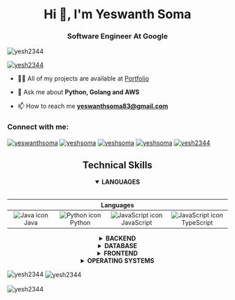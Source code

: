 <h1 align="center">Hi 👋, I'm Yeswanth Soma</h1>
<h3 align="center">Software Engineer At Google</h3>

<p align="left"> <img src="https://komarev.com/ghpvc/?username=yesh2344&label=Profile%20views&color=0e75b6&style=flat" alt="yesh2344" /> </p>

<p align="left"> <a href="https://github.com/ryo-ma/github-profile-trophy"><img src="https://github-profile-trophy.vercel.app/?username=yesh2344" alt="yesh2344" /></a> </p>

- 👨‍💻 All of my projects are available at [Portfolio](https://yeswanthsoma.streamlit.app/)

- 💬 Ask me about **Python, Golang and AWS**

- 📫 How to reach me **yeswanthsoma83@gmail.com**

<h3 align="left">Connect with me:</h3>
<p align="left">
<a href="https://linkedin.com/in/yeswanthsoma" target="blank"><img align="center" src="https://raw.githubusercontent.com/rahuldkjain/github-profile-readme-generator/master/src/images/icons/Social/linked-in-alt.svg" alt="yeswanthsoma" height="30" width="40" /></a>
<a href="https://www.codechef.com/users/yeshsoma" target="blank"><img align="center" src="https://cdn.jsdelivr.net/npm/simple-icons@3.1.0/icons/codechef.svg" alt="yeshsoma" height="30" width="40" /></a>
<a href="https://www.hackerrank.com/yeshsoma" target="blank"><img align="center" src="https://raw.githubusercontent.com/rahuldkjain/github-profile-readme-generator/master/src/images/icons/Social/hackerrank.svg" alt="yeshsoma" height="30" width="40" /></a>
<a href="https://www.leetcode.com/yeshsoma" target="blank"><img align="center" src="https://raw.githubusercontent.com/rahuldkjain/github-profile-readme-generator/master/src/images/icons/Social/leet-code.svg" alt="yeshsoma" height="30" width="40" /></a>
<a href="https://discord.gg/yesh2344" target="blank"><img align="center" src="https://raw.githubusercontent.com/rahuldkjain/github-profile-readme-generator/master/src/images/icons/Social/discord.svg" alt="yesh2344" height="30" width="40" /></a>
</p>

<h2 align="center"> <a> Technical Skills </a> </h2>
<div align="center">
<details open>
  <summary><strong>LANGUAGES</strong></summary><br/>
  <table>
    <thead>
      <tr>
        <th colspan="4">Languages</th>
      </tr>
    </thead>
    <tbody>
      <tr>
        <td align="center" width="333">  
          <img src="https://techstack-generator.vercel.app/java-icon.svg" alt="Java icon" width="65" height="65" />
          <br>Java
        </td>
        <td align="center" width="333">  
          <img src="https://techstack-generator.vercel.app/python-icon.svg" alt="Python icon" width="65" height="65" /> 
          <br>Python
        </td>
        <td align="center" width="333"> 
          <img src="https://techstack-generator.vercel.app/js-icon.svg" alt="JavaScript icon" width="65" height="65" /> 
          <br>JavaScript
        </td>
        <td align="center" width="333"> 
          <img src="https://techstack-generator.vercel.app/ts-icon.svg" alt="JavaScript icon" width="65" height="65" /> 
          <br>TypeScript
        </td>
      </tr>
    </tbody>
  </table>
</details>
<!-- # ~~~~~~~~~~~~~~~~~~~~~~~~~~~~~     .................................       ~~~~~~~~~~~~~~~~~~~~~~~~~~~~~~ # -->

<!-- # ~~~~~~~~~~~~~~~~~~~~~~~~~~~~~     .................................       ~~~~~~~~~~~~~~~~~~~~~~~~~~~~~~ # -->
<details>
  <summary><strong>BACKEND</strong></summary><br/>
  <table>
    <thead>
      <tr>
        <th colspan="4">Backend</th>
      </tr>
    </thead>
    <tbody>
      <tr>
        <td align="center" width="333">  
          <img src="https://cdn.jsdelivr.net/gh/devicons/devicon/icons/spring/spring-original.svg" alt="Spring icon" width="65" height="65" />          
        </td>
        <td align="center" width="333">  
          <img src="https://techstack-generator.vercel.app/restapi-icon.svg" alt="REST API icon" width="65" height="65" /> 
        </td>
        <td align="center" width="333">  
          <img src="https://techstack-generator.vercel.app/django-icon.svg" alt="Django icon" width="65" height="65" /> 
        </td>
        <td align="center" width="333">  
          <img src="https://techstack-generator.vercel.app/eslint-icon.svg" alt="ESLint icon" width="65" height="65" />
        </td>
      </tr>
      <tr>
        <td align="center" width="333">Spring</td>
        <td align="center" width="333">REST API</td>
        <td align="center" width="333">Django</td>
        <td align="center" width="333">ESLint</td>
      </tr>
    </tbody>
  </Table>
</details>
<!-- # ~~~~~~~~~~~~~~~~~~~~~~~~~~~~~     .................................       ~~~~~~~~~~~~~~~~~~~~~~~~~~~~~~ # -->
  
<!-- # ~~~~~~~~~~~~~~~~~~~~~~~~~~~~~     .................................       ~~~~~~~~~~~~~~~~~~~~~~~~~~~~~~ # -->
<details>
  <summary><strong>DATABASE</strong></summary><br/>
  <Table>
    <thead>
      <tr>
        <th colspan="4">Database</th>
      </tr>
    </thead>
    <tbody>
      <tr>
        <td align="center" width="333">  
          <img src="https://techstack-generator.vercel.app/mysql-icon.svg" alt="icon" width="65" height="65" />
        </td>
        <td align="center" width="333">  
          <img src="https://cdn.jsdelivr.net/gh/devicons/devicon/icons/postgresql/postgresql-plain.svg"  alt="PostgreSQL icon" width="65" height="65" /> 
        </td>
        <td align="center" width="333">  
          <img src="https://github.com/tandpfun/skill-icons/blob/main/icons/Cassandra-Dark.svg" alt="Cassandra icon" width="65" height="65" /> 
        </td>
        <td align="center" width="333">  
          <img src="https://cdn.jsdelivr.net/gh/devicons/devicon/icons/sqlalchemy/sqlalchemy-original.svg" alt="sqlalchemy icon" width="65" height="65" /> 
        </td>
      </tr>
      <tr>
        <td align="center" width="333">MySQL</td>
        <td align="center" width="333">PostgreSQL</td>
        <td align="center" width="333">Cassandra</td>
        <td align="center" width="333">SQLA</td>
      </tr>
    </tbody>
  </Table>
</details>
<!-- # ~~~~~~~~~~~~~~~~~~~~~~~~~~~~~     .................................       ~~~~~~~~~~~~~~~~~~~~~~~~~~~~~~ # -->

<!-- # ~~~~~~~~~~~~~~~~~~~~~~~~~~~~~     .................................       ~~~~~~~~~~~~~~~~~~~~~~~~~~~~~~ # -->
<details>
  <summary><strong>FRONTEND</strong></summary><br/>
  <Table>
    <thead>
      <tr>
        <th colspan="4">Frontend</th>
      </tr>
    </thead>
    <tbody>
      <tr>
        <td align="center" width="333">  
          <img src="https://cdn.jsdelivr.net/gh/devicons/devicon/icons/tailwindcss/tailwindcss-plain.svg"  alt="React icon" width="65" height="65" />
        </td>
        <td align="center" width="333">  
          <img src="https://techstack-generator.vercel.app/react-icon.svg" alt="React icon" width="65" height="65" />
        </td>
        <td align="center" width="333">  
          <img src="https://techstack-generator.vercel.app/redux-icon.svg" alt="Redux icon" width="65" height="65" /> 
        </td>
        <td align="center" width="333">  
          <img src="https://techstack-generator.vercel.app/prettier-icon.svg" alt="Prettier icon" width="65" height="65" /> 
        </td>
      </tr>
      <tr>
        <td align="center" width="333">TailwindCSS</td>
        <td align="center" width="333">React</td>
        <td align="center" width="333">Redux</td>
        <td align="center" width="333">Prettier</td>
      </tr>
    </tbody>
  </Table>
</details>
<!-- # ~~~~~~~~~~~~~~~~~~~~~~~~~~~~~     .................................       ~~~~~~~~~~~~~~~~~~~~~~~~~~~~~~ # -->

<!-- # ~~~~~~~~~~~~~~~~~~~~~~~~~~~~~     .................................       ~~~~~~~~~~~~~~~~~~~~~~~~~~~~~~ # -->
<details>
  <summary><strong>OPERATING SYSTEMS</strong></summary><br/>
    <Table>
    <thead>
      <tr>
        <th colspan="4">Operating Systems</th>
      </tr>
    </thead>
    <tbody>
      <tr>
        <td align="center" width=333>  
          <img height=60 src="https://cdn.jsdelivr.net/gh/devicons/devicon/icons/apple/apple-original.svg" />
        </td>
        <td align="center" width=333> 
          <img height=60 src="https://cdn.jsdelivr.net/gh/devicons/devicon/icons/linux/linux-original.svg"/> 
        </td>
        <td align="center" width=333> 
          <img height=60 src="https://cdn.jsdelivr.net/gh/devicons/devicon/icons/ubuntu/ubuntu-plain.svg"/> 
        </td>
        <td align="center" width=333>
          <img height=60 src="https://cdn.jsdelivr.net/gh/devicons/devicon/icons/windows8/windows8-original.svg"/> 
        </td>
      <tr> 
        <td align="center" width=333>MacOS</td>
        <td align="center" width=333>Linux</td>
        <td align="center" width=333>Ubuntu</td>
        <td align="center" width=333>Windows</td>
      </tr>
    </tbody>
  </Table>
</details>




<!-- # ~~~~~~~~~~~~~~~~~~~~~~~~~~~~~     .................................       ~~~~~~~~~~~~~~~~~~~~~~~~~~~~~~ # -->

<!-- # ~~~~~~~~~~~~~~~~~~~~~~~~~~~~~     .................................       ~~~~~~~~~~~~~~~~~~~~~~~~~~~~~~ # -->
</div>

<p><img align="left" src="https://github-readme-stats.vercel.app/api/top-langs?username=yesh2344&show_icons=true&locale=en&layout=compact" alt="yesh2344" /></p>

<p>&nbsp;<img align="center" src="https://github-readme-stats.vercel.app/api?username=yesh2344&show_icons=true&locale=en" alt="yesh2344" /></p>

<p><img align="center" src="https://github-readme-streak-stats.herokuapp.com/?user=yesh2344&" alt="yesh2344" /></p>
